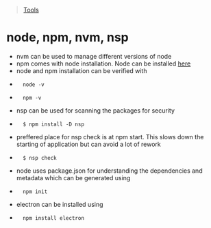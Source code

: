 >[Tools](./Tools-decisions.md)
# node, npm, nvm, nsp
* nvm can be used to manage different versions of node
* npm comes with node installation. Node can be installed [here](https://nodejs.org/en)
* node and npm installation can be verified with
*       node -v
*       npm -v
* nsp can be used for scanning the packages for security
*       $ npm install -D nsp 
* preffered place for nsp check is at npm start. This slows down the starting of application but can avoid a lot of rework
*       $ nsp check
* node uses package.json for understanding the dependencies and metadata which can be generated using 
*       npm init
* electron can be installed using
*       npm install electron
